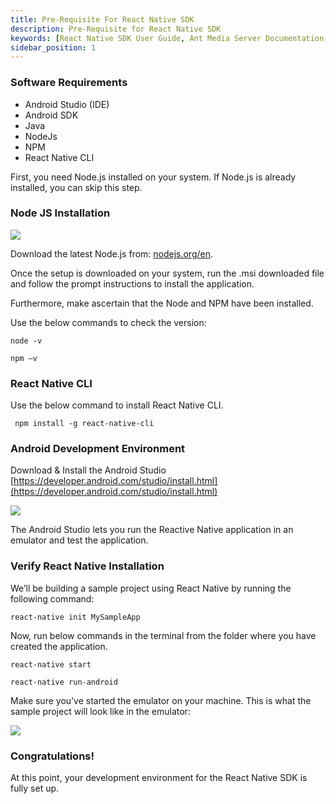 ```yaml
---
title: Pre-Requisite For React Native SDK
description: Pre-Requisite for React Native SDK
keywords: [React Native SDK User Guide, Ant Media Server Documentation, Ant Media Server Tutorials]
sidebar_position: 1
---
```


### Software Requirements

*   Android Studio (IDE)
*   Android SDK
*   Java
*   NodeJs
*   NPM
*   React Native CLI

First, you need Node.js installed on your system. If Node.js is already installed, you can skip this step.

### Node JS Installation

![](@site/static/img/image(83).png)

Download the latest Node.js from: [nodejs.org/en](http://nodejs.org/en).

Once the setup is downloaded on your system, run the .msi downloaded file and follow the prompt instructions to install the application.

Furthermore, make ascertain that the Node and NPM have been installed.

Use the below commands to check the version:

```shell
node -v
```    
```shell
npm –v
```   

### React Native CLI

Use the below command to install React Native CLI.

```shell
 npm install -g react-native-cli
```

### Android Development Environment

Download & Install the Android Studio [https://developer.android.com/studio/install.html](https://developer.android.com/studio/install.html)

![](@site/static/img/image(84).png)

The Android Studio lets you run the Reactive Native application in an emulator and test the application.

### Verify React Native Installation

We’ll be building a sample project using React Native by running the following command:

```shell
react-native init MySampleApp
```

Now, run below commands in the terminal from the folder where you have created the application.

```shell
react-native start
``` 

```shell
react-native run-android
```

Make sure you’ve started the emulator on your machine. This is what the sample project will look like in the emulator:

![](@site/static/img/image(85).png)


### Congratulations!

At this point, your development environment for the React Native SDK is fully set up.
